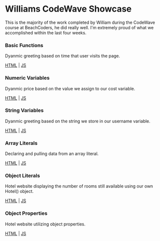 # Williams CodeWave Showcase

This is the majority of the work completed by William during the CodeWave course at BeachCoders, he did really well. I'm extremely proud of what we accomplished within the last four weeks. 

### Basic Functions
Dyanmic greeting based on time that user visits the page.

[HTML](https://nndecker.dev/william/basic-functions/) | 
[JS](https://nndecker.dev/william/basic-functions/js/add-content.js)


### Numeric Variables
Dyanmic price based on the value we assign to our cost variable. 

[HTML](https://nndecker.dev/william/numeric-variables) | 
[JS](https://nndecker.dev/william/numeric-variables/js/numeric-variable.js)


### String Variables
Dyanmic greeting based on the string we store in our username variable. 

[HTML](https://nndecker.dev/william/string-variables) | 
[JS](https://nndecker.dev/william/string-variables/js/string-variable.js)

### Array Literals
Declaring and pulling data from an array literal. 

[HTML](https://nndecker.dev/william/array-literals) | 
[JS](https://nndecker.dev/william/array-literals/js/array-literal.js)


### Object Literals
Hotel website displaying the number of rooms still available using our own Hotel() object.

[HTML](https://nndecker.dev/william/object-literals) | 
[JS](https://nndecker.dev/william/object-literals/js/object-literal.js)

### Object Properties
Hotel website utilizing object properties.

[HTML](https://nndecker.dev/william/object-properties) | 
[JS](https://nndecker.dev/william/object-properties/js/adding-and-removing-properties.js)
